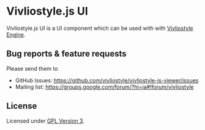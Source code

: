 # Vivliostyle.js UI

Vivliostyle.js UI is a UI component which can be used with with [Vivliostyle Engine](https://github.com/vivliostyle/vivliostyle.js).

## Bug reports & feature requests

Please send them to

- GitHub Issues: <https://github.com/vivliostyle/vivliostyle-js-viewer/issues>
- Mailing list: <https://groups.google.com/forum/?hl=ja#!forum/vivliostyle>

## License

Licensed under [GPL Version 3](http://www.gnu.org/licenses/gpl.html).
